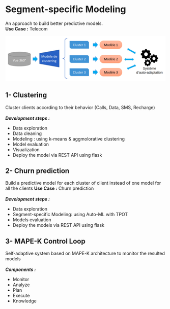 # Segment-specific Modeling

An approach to build better predictive models. \
**Use Case :** Telecom

<div style="text-align:center"><img src="./segment-specefic%20modeling.png" /></div>

## 1- Clustering

Cluster clients according to their behavior (Calls, Data, SMS, Recharge) 
\
\
***Development steps :***
- Data exploration
- Data cleaning
- Modeling : using k-means & aggmolorative clustering
- Model evaluation
- Visualization
- Deploy the model via REST API using flask

## 2- Churn prediction

Build a predictive model for each cluster of client instead of one model for all the clients
**Use Case :** Churn prediction 
\
\
***Development steps :***
- Data exploration
- Segment-specific Modeling: using Auto-ML with TPOT
- Models evaluation
- Deploy the models via REST API using flask

## 3- MAPE-K Control Loop

Self-adaptive system based on MAPE-K architecture to monitor the resulted models
\
\
***Components :***
- Monitor
- Analyze
- Plan
- Execute
- Knowledge
